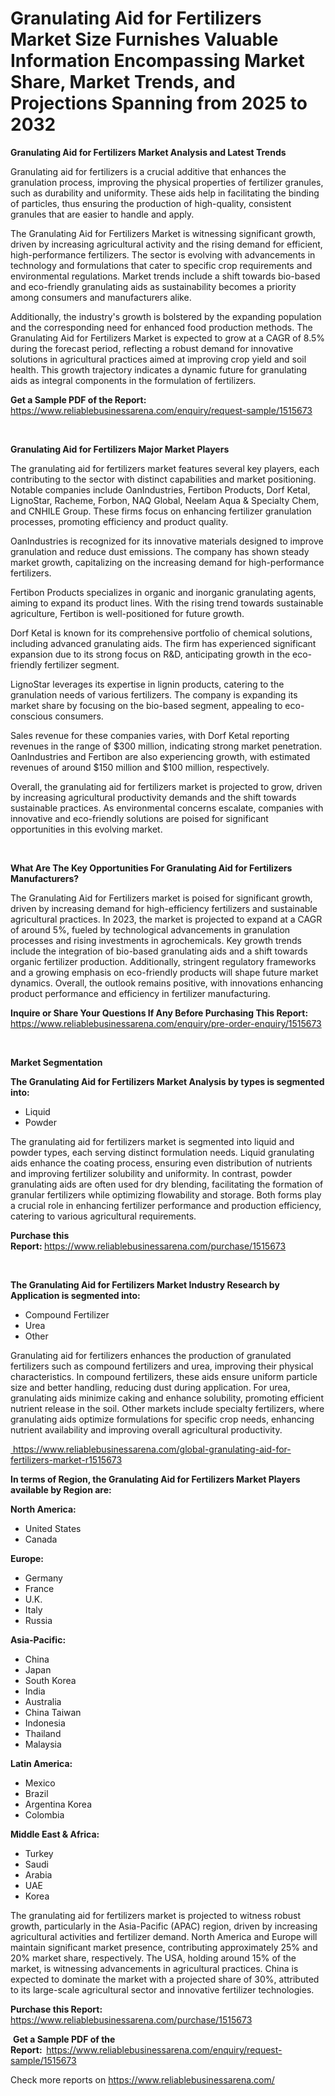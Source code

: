 <p><h1>Granulating Aid for Fertilizers Market Size Furnishes Valuable Information Encompassing Market Share, Market Trends, and Projections Spanning from 2025 to 2032</h1></p><p><strong>Granulating Aid for Fertilizers Market Analysis and Latest Trends</strong></p>
<p><p>Granulating aid for fertilizers is a crucial additive that enhances the granulation process, improving the physical properties of fertilizer granules, such as durability and uniformity. These aids help in facilitating the binding of particles, thus ensuring the production of high-quality, consistent granules that are easier to handle and apply. </p><p>The Granulating Aid for Fertilizers Market is witnessing significant growth, driven by increasing agricultural activity and the rising demand for efficient, high-performance fertilizers. The sector is evolving with advancements in technology and formulations that cater to specific crop requirements and environmental regulations. Market trends include a shift towards bio-based and eco-friendly granulating aids as sustainability becomes a priority among consumers and manufacturers alike. </p><p>Additionally, the industry's growth is bolstered by the expanding population and the corresponding need for enhanced food production methods. The Granulating Aid for Fertilizers Market is expected to grow at a CAGR of 8.5% during the forecast period, reflecting a robust demand for innovative solutions in agricultural practices aimed at improving crop yield and soil health. This growth trajectory indicates a dynamic future for granulating aids as integral components in the formulation of fertilizers.</p></p>
<p><strong>Get a Sample PDF of the Report:&nbsp;</strong> <a href="https://www.reliablebusinessarena.com/enquiry/request-sample/1515673?utm_campaign=3559&utm_medium=2&utm_source=Github&utm_content=ia&utm_term=04042025&utm_id=granulating-aid-for-fertilizers">https://www.reliablebusinessarena.com/enquiry/request-sample/1515673</a></p>
<p>&nbsp;</p>
<p><strong>Granulating Aid for Fertilizers Major Market Players</strong></p>
<p><p>The granulating aid for fertilizers market features several key players, each contributing to the sector with distinct capabilities and market positioning. Notable companies include OanIndustries, Fertibon Products, Dorf Ketal, LignoStar, Racheme, Forbon, NAQ Global, Neelam Aqua & Specialty Chem, and CNHILE Group. These firms focus on enhancing fertilizer granulation processes, promoting efficiency and product quality.</p><p>OanIndustries is recognized for its innovative materials designed to improve granulation and reduce dust emissions. The company has shown steady market growth, capitalizing on the increasing demand for high-performance fertilizers.</p><p>Fertibon Products specializes in organic and inorganic granulating agents, aiming to expand its product lines. With the rising trend towards sustainable agriculture, Fertibon is well-positioned for future growth.</p><p>Dorf Ketal is known for its comprehensive portfolio of chemical solutions, including advanced granulating aids. The firm has experienced significant expansion due to its strong focus on R&D, anticipating growth in the eco-friendly fertilizer segment.</p><p>LignoStar leverages its expertise in lignin products, catering to the granulation needs of various fertilizers. The company is expanding its market share by focusing on the bio-based segment, appealing to eco-conscious consumers.</p><p>Sales revenue for these companies varies, with Dorf Ketal reporting revenues in the range of $300 million, indicating strong market penetration. OanIndustries and Fertibon are also experiencing growth, with estimated revenues of around $150 million and $100 million, respectively.</p><p>Overall, the granulating aid for fertilizers market is projected to grow, driven by increasing agricultural productivity demands and the shift towards sustainable practices. As environmental concerns escalate, companies with innovative and eco-friendly solutions are poised for significant opportunities in this evolving market.</p></p>
<p>&nbsp;</p>
<p><strong>What Are The Key Opportunities For Granulating Aid for Fertilizers Manufacturers?</strong></p>
<p><p>The Granulating Aid for Fertilizers market is poised for significant growth, driven by increasing demand for high-efficiency fertilizers and sustainable agricultural practices. In 2023, the market is projected to expand at a CAGR of around 5%, fueled by technological advancements in granulation processes and rising investments in agrochemicals. Key growth trends include the integration of bio-based granulating aids and a shift towards organic fertilizer production. Additionally, stringent regulatory frameworks and a growing emphasis on eco-friendly products will shape future market dynamics. Overall, the outlook remains positive, with innovations enhancing product performance and efficiency in fertilizer manufacturing.</p></p>
<p><strong>Inquire or Share Your Questions If Any Before Purchasing This Report:</strong> <a href="https://www.reliablebusinessarena.com/enquiry/pre-order-enquiry/1515673?utm_campaign=3559&utm_medium=2&utm_source=Github&utm_content=ia&utm_term=04042025&utm_id=granulating-aid-for-fertilizers">https://www.reliablebusinessarena.com/enquiry/pre-order-enquiry/1515673</a></p>
<p>&nbsp;</p>
<p><strong>Market Segmentation</strong></p>
<p><strong>The Granulating Aid for Fertilizers Market Analysis by types is segmented into:</strong></p>
<p><ul><li>Liquid</li><li>Powder</li></ul></p>
<p><p>The granulating aid for fertilizers market is segmented into liquid and powder types, each serving distinct formulation needs. Liquid granulating aids enhance the coating process, ensuring even distribution of nutrients and improving fertilizer solubility and uniformity. In contrast, powder granulating aids are often used for dry blending, facilitating the formation of granular fertilizers while optimizing flowability and storage. Both forms play a crucial role in enhancing fertilizer performance and production efficiency, catering to various agricultural requirements.</p></p>
<p><strong>Purchase this Report:&nbsp;</strong><a href="https://www.reliablebusinessarena.com/purchase/1515673?utm_campaign=3559&utm_medium=2&utm_source=Github&utm_content=ia&utm_term=04042025&utm_id=granulating-aid-for-fertilizers">https://www.reliablebusinessarena.com/purchase/1515673</a></p>
<p>&nbsp;</p>
<p><strong>The Granulating Aid for Fertilizers Market Industry Research by Application is segmented into:</strong></p>
<p><ul><li>Compound Fertilizer</li><li>Urea</li><li>Other</li></ul></p>
<p><p>Granulating aid for fertilizers enhances the production of granulated fertilizers such as compound fertilizers and urea, improving their physical characteristics. In compound fertilizers, these aids ensure uniform particle size and better handling, reducing dust during application. For urea, granulating aids minimize caking and enhance solubility, promoting efficient nutrient release in the soil. Other markets include specialty fertilizers, where granulating aids optimize formulations for specific crop needs, enhancing nutrient availability and improving overall agricultural productivity.</p></p>
<p><a href="https://www.reliablebusinessarena.com/global-granulating-aid-for-fertilizers-market-r1515673?utm_campaign=3559&utm_medium=2&utm_source=Github&utm_content=ia&utm_term=04042025&utm_id=granulating-aid-for-fertilizers">&nbsp;https://www.reliablebusinessarena.com/global-granulating-aid-for-fertilizers-market-r1515673</a></p>
<p><strong>In terms of Region, the Granulating Aid for Fertilizers Market Players available by Region are:</strong></p>
<p>
    <p> <strong> North America: </strong>
        <ul>
            <li>United States</li>
            <li>Canada</li>
        </ul>
        </p> 
    <p> <strong> Europe: </strong>
        <ul>
            <li>Germany</li>
            <li>France</li>
            <li>U.K.</li>
            <li>Italy</li>
            <li>Russia</li>
        </ul>
        </p> 
    <p> <strong> Asia-Pacific: </strong>
        <ul>
            <li>China</li>
            <li>Japan</li>
            <li>South Korea</li>
            <li>India</li>
            <li>Australia</li>
            <li>China Taiwan</li>
            <li>Indonesia</li>
            <li>Thailand</li>
            <li>Malaysia</li>
        </ul>
        </p> 
    <p> <strong> Latin America: </strong>
        <ul>
            <li>Mexico</li>
            <li>Brazil</li>
            <li>Argentina Korea</li>
            <li>Colombia</li>
        </ul>
        </p> 
    <p> <strong> Middle East & Africa: </strong>
        <ul>
            <li>Turkey</li>
            <li>Saudi</li>
            <li>Arabia</li>
            <li>UAE</li>
            <li>Korea</li>
        </ul>
    </p>
    </p>
<p><p>The granulating aid for fertilizers market is projected to witness robust growth, particularly in the Asia-Pacific (APAC) region, driven by increasing agricultural activities and fertilizer demand. North America and Europe will maintain significant market presence, contributing approximately 25% and 20% market share, respectively. The USA, holding around 15% of the market, is witnessing advancements in agricultural practices. China is expected to dominate the market with a projected share of 30%, attributed to its large-scale agricultural sector and innovative fertilizer technologies.</p></p>
<p><strong>Purchase this Report: </strong><a href="https://www.reliablebusinessarena.com/purchase/1515673?utm_campaign=3559&utm_medium=2&utm_source=Github&utm_content=ia&utm_term=04042025&utm_id=granulating-aid-for-fertilizers">https://www.reliablebusinessarena.com/purchase/1515673</a></p>
<p>&nbsp;<strong>Get a Sample PDF of the Report:&nbsp;&nbsp;</strong><a href="https://www.reliablebusinessarena.com/enquiry/request-sample/1515673?utm_campaign=3559&utm_medium=2&utm_source=Github&utm_content=ia&utm_term=04042025&utm_id=granulating-aid-for-fertilizers">https://www.reliablebusinessarena.com/enquiry/request-sample/1515673</a></p>
<p><strong></strong></p>
<p>Check more reports on <a href="https://www.reliablebusinessarena.com/?utm_campaign=3559&utm_medium=2&utm_source=Github&utm_content=ia&utm_term=04042025&utm_id=granulating-aid-for-fertilizers">https://www.reliablebusinessarena.com/</a></p>